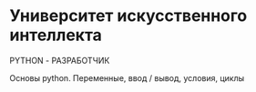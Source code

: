 # Университет искусственного интеллекта

PYTHON - РАЗРАБОТЧИК

Основы python. Переменные, ввод / вывод, условия, циклы
